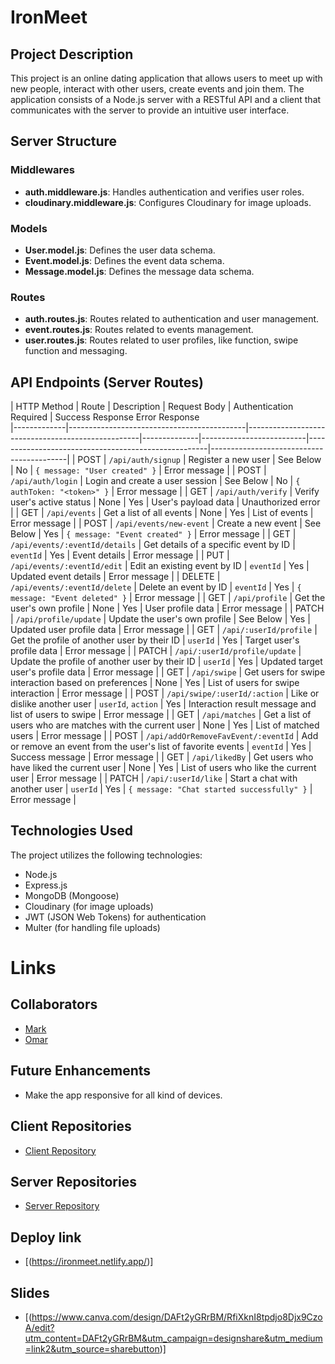 # IronMeet

## Project Description

This project is an online dating application that allows users to meet up with new people, interact with other users, create events and join them. The application consists of a Node.js server with a RESTful API and a client that communicates with the server to provide an intuitive user interface.

## Server Structure

### Middlewares

- **auth.middleware.js**: Handles authentication and verifies user roles.
- **cloudinary.middleware.js**: Configures Cloudinary for image uploads.

### Models

- **User.model.js**: Defines the user data schema.
- **Event.model.js**: Defines the event data schema.
- **Message.model.js**: Defines the message data schema.

### Routes

- **auth.routes.js**: Routes related to authentication and user management.
- **event.routes.js**: Routes related to events management.
- **user.routes.js**: Routes related to user profiles, like function, swipe function and messaging.

## API Endpoints (Server Routes)

| HTTP Method | Route                                      | Description                                       | Request Body | Authentication Required | Success Response                         Error Response                           
|-------------|--------------------------------------------|---------------------------------------------------|--------------|--------------------------|-----------------------------------------------------|------------------------------------------|
| POST        | `/api/auth/signup`                         | Register a new user                               | See Below    | No                       | `{ message: "User created" }`                     | Error message                            |
| POST        | `/api/auth/login`                          | Login and create a user session                   | See Below    | No                       | `{ authToken: "<token>" }`                         | Error message                            |
| GET         | `/api/auth/verify`                         | Verify user's active status                       | None         | Yes                      | User's payload data                                 | Unauthorized error                       |
| GET         | `/api/events`                             | Get a list of all events                          | None         | Yes                      | List of events                                      | Error message                            |
| POST        | `/api/events/new-event`                    | Create a new event                                | See Below    | Yes                      | `{ message: "Event created" }`                     | Error message                            |
| GET         | `/api/events/:eventId/details`             | Get details of a specific event by ID            | `eventId`    | Yes                      | Event details                                       | Error message                            |
| PUT         | `/api/events/:eventId/edit`                | Edit an existing event by ID                      | `eventId`    | Yes                      | Updated event details                               | Error message                            |
| DELETE      | `/api/events/:eventId/delete`              | Delete an event by ID                             | `eventId`    | Yes                      | `{ message: "Event deleted" }`                     | Error message                            |
| GET         | `/api/profile`                            | Get the user's own profile                        | None         | Yes                      | User profile data                                   | Error message                            |
| PATCH       | `/api/profile/update`                     | Update the user's own profile                     | See Below    | Yes                      | Updated user profile data                           | Error message                            |
| GET         | `/api/:userId/profile`                    | Get the profile of another user by their ID      | `userId`     | Yes                      | Target user's profile data                          | Error message                            |
| PATCH       | `/api/:userId/profile/update`             | Update the profile of another user by their ID   | `userId`     | Yes                      | Updated target user's profile data                 | Error message                            |
| GET         | `/api/swipe`                              | Get users for swipe interaction based on preferences | None      | Yes                      | List of users for swipe interaction                | Error message                            |
| POST        | `/api/swipe/:userId/:action`              | Like or dislike another user                      | `userId`, `action` | Yes               | Interaction result message and list of users to swipe | Error message                            |
| GET         | `/api/matches`                            | Get a list of users who are matches with the current user | None  | Yes                      | List of matched users                               | Error message                            |
| POST        | `/api/addOrRemoveFavEvent/:eventId`        | Add or remove an event from the user's list of favorite events | `eventId` | Yes                 | Success message                                     | Error message                            |
| GET         | `/api/likedBy`                            | Get users who have liked the current user        | None         | Yes                      | List of users who like the current user             | Error message                            |
| PATCH       | `/api/:userId/like`                       | Start a chat with another user                    | `userId`     | Yes                      | `{ message: "Chat started successfully" }`          | Error message                            |

## Technologies Used

The project utilizes the following technologies:

- Node.js
- Express.js
- MongoDB (Mongoose)
- Cloudinary (for image uploads)
- JWT (JSON Web Tokens) for authentication
- Multer (for handling file uploads)

# Links

## Collaborators

- [Mark](https://github.com/Kratus9)
- [Omar](https://github.com/Naol75)

## Future Enhancements

- Make the app responsive for all kind of devices.

## Client Repositories

- [Client Repository](https://github.com/Kratus9/ironmeet-app-client)

## Server Repositories

- [Server Repository](https://github.com/Kratus9/ironmeet-app-server)

## Deploy link

- [(https://ironmeet.netlify.app/)]

## Slides

- [(https://www.canva.com/design/DAFt2yGRrBM/RfiXknI8tpdjo8Djx9CzoA/edit?utm_content=DAFt2yGRrBM&utm_campaign=designshare&utm_medium=link2&utm_source=sharebutton)]

